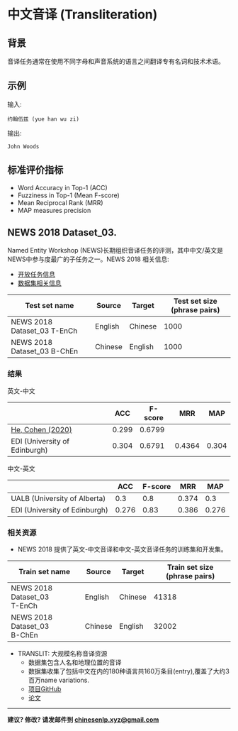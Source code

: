 # 中文音译 (Transliteration)

## 背景

音译任务通常在使用不同字母和声音系统的语言之间翻译专有名词和技术术语。

## 示例

输入:

```
约翰伍兹 (yue han wu zi)
```
输出:

```
John Woods
```

## 标准评价指标
- Word Accuracy in Top-1 (ACC)
- Fuzziness in Top-1 (Mean F-score)
- Mean Reciprocal Rank (MRR)
- MAP measures precision



## <span class="t">NEWS 2018 Dataset_03</span>.

Named Entity Workshop (NEWS)长期组织音译任务的评测，其中中文/英文是NEWS中参与度最广的子任务之一。NEWS 2018 相关信息:

- [开放任务信息](http://aclweb.org/anthology/W18-2409)
- [数据集相关信息](http://workshop.colips.org/news2018/dataset.html)

|  Test set name | Source | Target | Test set size (phrase pairs) |
| --- | --- | --- | --- |
|  NEWS 2018 Dataset_03 T-EnCh | English | Chinese | 1000 |
|  NEWS 2018 Dataset_03 B-ChEn | Chinese | English | 1000 |

### 结果

英文-中文

|   | ACC | F-score | MRR | MAP |
| --- | --- | --- | --- | --- |
| [He, Cohen (2020)](https://aclanthology.org/2020.aacl-main.40/)  | 0.299 | 0.6799 |  |  |
|  EDI (University of Edinburgh) | 0.304 | 0.6791 | 0.4364 | 0.304 |

中文-英文

|   | ACC | F-score | MRR | MAP |
| --- | --- | --- | --- | --- |
|  UALB (University of Alberta) | 0.3 | 0.8 | 0.374 | 0.3 |
|  EDI (University of Edinburgh) | 0.276 | 0.83 | 0.386 | 0.276 |

### 相关资源
- NEWS 2018 提供了英文-中文音译和中文-英文音译任务的训练集和开发集。

|  Train set name | Source | Target | Train set size (phrase pairs) |
| --- | --- | --- | --- |
|  NEWS 2018 Dataset_03<br/>T-EnCh | English | Chinese | 41318 |
|  NEWS 2018 Dataset_03<br/>B-ChEn | Chinese | English | 32002 |

- TRANSLIT: 大规模名称音译资源
  - 数据集包含人名和地理位置的音译
  - 数据集收集了包括中文在内的180种语言共160万条目(entry),覆盖了大约3百万name variations.
  - [项目GitHub](https://github.com/fbenites/TRANSLIT) 
  - [论文](https://www.aclweb.org/anthology/2020.lrec-1.399.pdf)

---

**建议? 修改? 请发邮件到 [chinesenlp.xyz@gmail.com](mailto:chinesenlp.xyz@gmail.com)**



